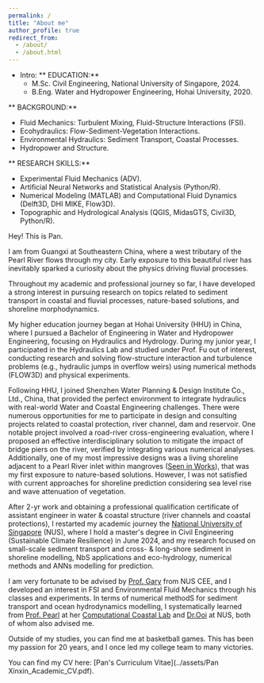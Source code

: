 ```yaml
---
permalink: /
title: "About me"
author_profile: true
redirect_from: 
  - /about/
  - /about.html
---
```


* Intro:
**  EDUCATION:**
   - M.Sc. Civil Engineering, National University of Singapore, 2024.
   - B.Eng. Water and Hydropower Engineering, Hohai University, 2020.
  
**  BACKGROUND:**
   - Fluid Mechanics: Turbulent Mixing, Fluid-Structure Interactions (FSI).
   - Ecohydraulics: Flow-Sediment-Vegetation Interactions.
   - Environmental Hydraulics: Sediment Transport, Coastal Processes.
   - Hydropower and Structure.

**  RESEARCH SKILLS:**
   - Experimental Fluid Mechanics (ADV).
   - Artificial Neural Networks and Statistical Analysis (Python/R).
   - Numerical Modeling (MATLAB) and Computational Fluid Dynamics (Delft3D, DHI MIKE, Flow3D).
   - Topographic and Hydrological Analysis (QGIS, MidasGTS, Civil3D, Python/R).


Hey! This is Pan.

I am from Guangxi at Southeastern China, where a west tributary of the Pearl River flows through my city. Early exposure to this beautiful river has inevitably sparked a curiosity about the physics driving fluvial processes.

Throughout my academic and professional journey so far, I have developed a strong interest in pursuing research on topics related to sediment transport in coastal and fluvial processes, nature-based solutions, and shoreline morphodynamics.

My higher education journey began at Hohai University (HHU) in China, where I pursued a Bachelor of Engineering in Water and Hydropower Engineering, focusing on Hydraulics and Hydrology. During my junior year, I participated in the Hydraulics Lab and studied under Prof. Fu out of interest, conducting research and solving flow-structure interaction and turbulence problems (e.g., hydraulic jumps in overflow weirs) using numerical methods (FLOW3D) and physical experiments.

Following HHU, I joined Shenzhen Water Planning & Design Institute Co., Ltd., China, that provided the perfect environment to integrate hydraulics with real-world Water and Coastal Engineering challenges. There were numerous opportunities for me to participate in design and consulting projects related to coastal protection, river channel, dam and reservoir. One notable project involved a road-river cross-engineering evaluation, where I proposed an effective interdisciplinary solution to mitigate the impact of bridge piers on the river, verified by integrating various numerical analyses. Additionally, one of my most impressive designs was a living shoreline adjacent to a Pearl River inlet within mangroves ([Seen in Works](https://kingdaxing.github.io/teaching/work-1-2022-Living-Shoreline)), that was my first exposure to nature-based solutions. However, I was not satisfied with current approaches for shoreline prediction considering sea level rise and wave attenuation of vegetation.

After 2-yr work and obtaining a professional qualification certificate of assistant engineer in water & coastal structure (river channels and coastal protections), I restarted my academic journey the [National University of Singapore](https://cde.nus.edu.sg/cee/) (NUS), where I hold a master's degree in Civil Engineering (Sustainable Climate Resilience) in June 2024, and my research focused on small-scale sediment transport and cross- & long-shore sediment in shoreline modelling, NbS applications and eco-hydrology, numerical methods and ANNs modelling for prediction. 

I am very fortunate to be advised by [Prof. Gary](https://www.garylei.com/) from NUS CEE, and I developed an interest in FSI and Environmental Fluid Mechanics through his classes and experiments. In terms of numerical methodS for sediment transport and ocean hydrodynamics modelling, I systematically learned from [Prof. Pearl](https://cde.nus.edu.sg/cee/staff/li-yuzhu-pearl/) at her [Computational Coastal Lab](https://nus-ccl.com/) and [Dr.Ooi](https://cde.nus.edu.sg/cee/staff/ooi-seng-keat/) at NUS, both of whom also advised me.

Outside of my studies, you can find me at basketball games. This has been my passion for 20 years, and I once led my college team to many victories.

You can find my CV here: [Pan's Curriculum Vitae](../assets/Pan Xinxin_Academic_CV.pdf).
